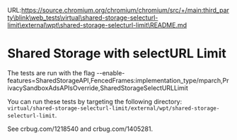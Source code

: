 URL:https://source.chromium.org/chromium/chromium/src/+/main:third_party\blink\web_tests\virtual\shared-storage-selecturl-limit\external\wpt\shared-storage-selecturl-limit\README.md
# Shared Storage with selectURL Limit

The tests are run with the flag --enable-features=SharedStorageAPI,FencedFrames:implementation\_type/mparch,PrivacySandboxAdsAPIsOverride,SharedStorageSelectURLLimit

You can run these tests by targeting the following directory:
`virtual/shared-storage-selecturl-limit/external/wpt/shared-storage-selecturl-limit`.

See crbug.com/1218540 and crbug.com/1405281.
